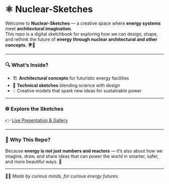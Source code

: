 # ⚛️ Nuclear-Sketches  

Welcome to **Nuclear-Sketches** — a creative space where **energy systems** meet **architectural imagination**.  
This repo is a digital sketchbook for exploring how we can design, shape, and rethink the future of **energy through nuclear architectural and other concepts**. 🌍🔋  

---

### 🔍 What’s Inside?
- 🏗️ **Architectural concepts** for futuristic energy facilities  
- 📐 **Technical sketches** blending science with design  
- 💡 Creative models that spark new ideas for sustainable power  

---

### 🌐 Explore the Sketches  
👉 [Live Presentation & Gallery](https://devloper-gazi.github.io/Nuclear-Sketches/)  

---

### 🔋 Why This Repo?
Because **energy is not just numbers and reactors** — it’s also about how we imagine, draw, and share ideas that can power the world in smarter, safer, and more beautiful ways. 🚀  

---

👨‍🔬 *Made by curious minds, for curious energy futures.*  
